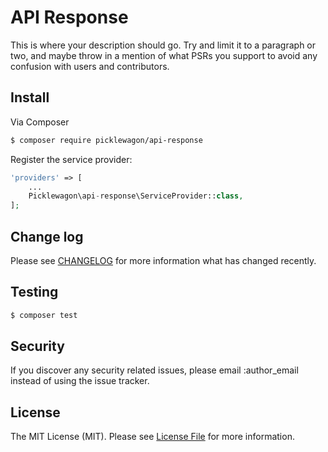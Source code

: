 # API Response

This is where your description should go. Try and limit it to a paragraph or two, and maybe throw in a mention of what
PSRs you support to avoid any confusion with users and contributors.

## Install

Via Composer

``` bash
$ composer require picklewagon/api-response
```

Register the service provider:

```php
'providers' => [
    ...
    Picklewagon\api-response\ServiceProvider::class,
];
```

## Change log

Please see [CHANGELOG](CHANGELOG.md) for more information what has changed recently.

## Testing

``` bash
$ composer test
```

## Security

If you discover any security related issues, please email :author_email instead of using the issue tracker.

## License

The MIT License (MIT). Please see [License File](LICENSE.md) for more information.
